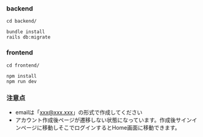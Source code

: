 ### backend
`cd backend/`
```
bundle install
rails db:migrate
```

### frontend
`cd frontend/`
```
npm install
npm run dev
```

### 注意点
- emailは「xxx@xxx.xxx」の形式で作成してください
- アカウント作成後ページが遷移しない状態になっています。作成後サインインページに移動しそこでログインするとHome画面に移動できます。
